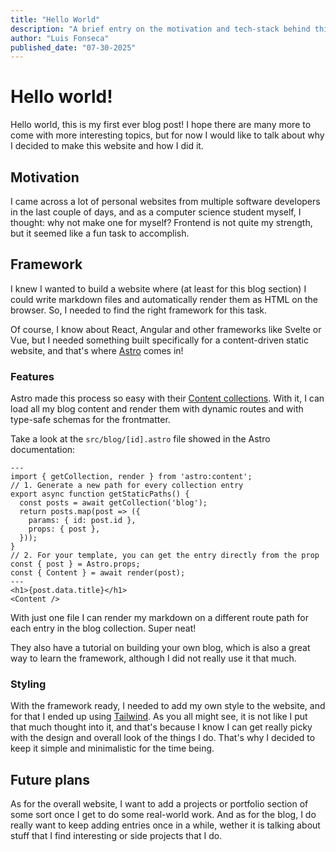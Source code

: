 ```yaml
---
title: "Hello World"
description: "A brief entry on the motivation and tech-stack behind this website."
author: "Luis Fonseca"
published_date: "07-30-2025"
---
```


# Hello world!

Hello world, this is my first ever blog post! I hope there are many more to come with more interesting topics, but for now I would like to talk about why I decided to make this website and how I did it.

## Motivation

I came across a lot of personal websites from multiple software developers in the last couple of days, and as a computer science student myself, I thought: why not make one for myself? Frontend is not quite my strength, but it seemed like a fun task to accomplish.

## Framework

I knew I wanted to build a website where (at least for this blog section) I could write markdown files and automatically render them as HTML on the browser. So, I needed to find the right framework for this task.

Of course, I know about React, Angular and other frameworks like Svelte or Vue, but I needed something built specifically for a content-driven static website, and that's where [Astro](https://astro.build) comes in!

### Features

Astro made this process so easy with their [Content collections](https://docs.astro.build/en/guides/content-collections/). With it, I can load all my blog content and render them with dynamic routes and with type-safe schemas for the frontmatter.

Take a look at the `src/blog/[id].astro` file showed in the Astro documentation:

```astro
---
import { getCollection, render } from 'astro:content';
// 1. Generate a new path for every collection entry
export async function getStaticPaths() {
  const posts = await getCollection('blog');
  return posts.map(post => ({
    params: { id: post.id },
    props: { post },
  }));
}
// 2. For your template, you can get the entry directly from the prop
const { post } = Astro.props;
const { Content } = await render(post);
---
<h1>{post.data.title}</h1>
<Content />
```

With just one file I can render my markdown on a different route path for each entry in the blog collection. Super neat!

They also have a tutorial on building your own blog, which is also a great way to learn the framework, although I did not really use it that much.

### Styling

With the framework ready, I needed to add my own style to the website, and for that I ended up using [Tailwind](https://tailwindcss.com). As you all might see, it is not like I put that much thought into it, and that's because I know I can get really picky with the design and overall look of the things I do. That's why I decided to keep it simple and minimalistic for the time being.

## Future plans

As for the overall website, I want to add a projects or portfolio section of some sort once I get to do some real-world work. And as for the blog, I do really want to keep adding entries once in a while, wether it is talking about stuff that I find interesting or side projects that I do.
